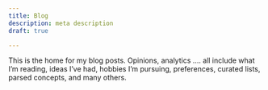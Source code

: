 ```yaml
---
title: Blog
description: meta description
draft: true

---
```

This is the home for my blog posts. Opinions, analytics …. all include what I’m reading, ideas I’ve had, hobbies I’m pursuing, preferences, curated lists, parsed concepts, and many others.